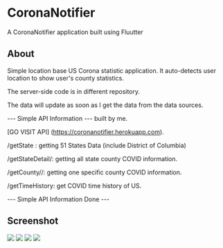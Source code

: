 # CoronaNotifier

A CoronaNotifier application built using Fluutter

## About

Simple location base US Corona statistic application. It auto-detects user location to show user's county statistics.

The server-side code is in different repository.

The data will update as soon as I get the data from the data sources.

--- Simple API Information --- built by me.

[GO VISIT API] (https://coronanotifier.herokuapp.com).

/getState : getting 51 States Data (include District of Columbia)

/getStateDetail/<stateName>: getting all state county COVID information.

/getCounty/<stateName>/<countyName>: getting one specific county COVID information.

/getTimeHistory: get COVID time history of US.

--- Simple API Information Done ---


## Screenshot
![](https://raw.githubusercontent.com/chlee1252/CoronaNotifier/master/images/1.jpeg)
![](https://raw.githubusercontent.com/chlee1252/CoronaNotifier/master/images/2.jpeg)
![](https://raw.githubusercontent.com/chlee1252/CoronaNotifier/master/images/3.jpeg)
![](https://raw.githubusercontent.com/chlee1252/CoronaNotifier/master/images/4.jpeg)
 

